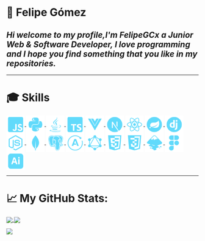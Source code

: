 # 👋 Felipe Gómez
## _Hi welcome to my profile,I'm FelipeGCx a Junior Web & Software Developer, I love programming and I hope you find something that you like in my repositories._

___

# 🎓 Skills
<a href="https://github.com/felipegcx/" >
  <img height=48 align="center" src="./javascript.svg" />
</a>
<a href="https://github.com/felipegcx/" >
  <img height=48 align="center" src="./python.svg" />
</a>
<a href="https://github.com/felipegcx/" >
  <img height=48 align="center" src="./java.svg" />
</a>
<a href="https://github.com/felipegcx/" >
  <img height=48 align="center" src="./typescript.svg" />
</a>
<a href="https://github.com/felipegcx/" >
  <img height=48 align="center" src="./vue.svg" />
</a>
<a href="https://github.com/felipegcx/" >
  <img height=48 align="center" src="./next.svg" />
</a>
<a href="https://github.com/felipegcx/" >
  <img height=48 align="center" src="./react 1.svg" />
</a>
<a href="https://github.com/felipegcx/" >
  <img height=48 align="center" src="./spring.svg" />
</a>
<a href="https://github.com/felipegcx/" >
  <img height=48 align="center" src="./django.svg" />
</a>
<a href="https://github.com/felipegcx/" >
  <img height=48 align="center" src="./node.svg" />
</a>
<a href="https://github.com/felipegcx/" >
  <img height=48 align="center" src="./mongo.svg" />
</a>
<a href="https://github.com/felipegcx/" >
  <img height=48 align="center" src="./postgresql.svg" />
</a>
<a href="https://github.com/felipegcx/" >
  <img height=48 align="center" src="./apollo.svg" />
</a>
<a href="https://github.com/felipegcx/" >
  <img height=48 align="center" src="./graphql.svg" />
</a>
<a href="https://github.com/felipegcx/" >
  <img height=48 align="center" src="./html.svg" />
</a>
<a href="https://github.com/felipegcx/" >
  <img height=48 align="center" src="./css.svg" />
</a>
<a href="https://github.com/felipegcx/" >
  <img height=48 align="center" src="./inkscape.svg" />
</a>
<a href="https://github.com/felipegcx/" >
  <img height=48 align="center" src="./figma.svg" />
</a>
<a href="https://github.com/felipegcx/" >
  <img height=48 align="center" src="./illustrator.svg" />
</a>

___

# 📈 My GitHub Stats:

<a href="https://github.com/felipegcx/github-readme-stats">
  <img height=200 align="center" src="https://github-readme-stats.vercel.app/api?username=FelipeGCx&theme=react&hide_border=false&include_all_commits=false&count_private=false&show_icons=true" />
</a>
<a href="https://github.com/felipegc/convoychat">
  <img height=200 align="center" src="https://github-readme-streak-stats.herokuapp.com/?user=FelipeGCx&theme=react&hide_border=false" />
</a>

![](https://github-readme-stats.vercel.app/api/top-langs/?username=FelipeGCx&theme=react&hide_border=false&include_all_commits=false&count_private=false&layout=compact)
